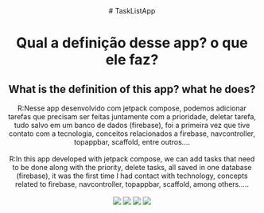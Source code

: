 <div align="center">
# TaskListApp
<h1>Qual a definição desse app? o que ele faz?</h1>
<h2>What is the definition of this app? what he does?</h1>
</div>
<div align="center">
R:Nesse app desenvolvido com jetpack compose, podemos adicionar tarefas que precisam ser feitas juntamente com a prioridade, deletar tarefa, tudo salvo em um 
banco de dados (firebase), foi a primeira vez que tive contato com a tecnologia, conceitos relacionados a firebase, navcontroller, topappbar, scaffold, entre outros....
<br>
<br>
R:In this app developed with jetpack compose, we can add tasks that need to be done along with the priority, delete tasks, all saved in one
database (firebase), it was the first time I had contact with technology, concepts related to firebase, navcontroller, topappbar, scaffold, among others.....
  <br>
  <br>
  <img src="https://user-images.githubusercontent.com/110734564/253421249-d1e6d134-48c8-4f18-9f31-e3a0fd090c24.png">
  <img src="https://user-images.githubusercontent.com/110734564/253421256-9e6576c5-1490-4f8c-a4b0-2625b8876773.png">
  <img src="https://user-images.githubusercontent.com/110734564/253421276-8d366ee5-4932-4ed5-959c-3237b7546ca6.png">
  <img src="https://user-images.githubusercontent.com/110734564/253421288-dc559015-98b7-4a42-b7b6-7e415a98b3c0.png">
</div>
